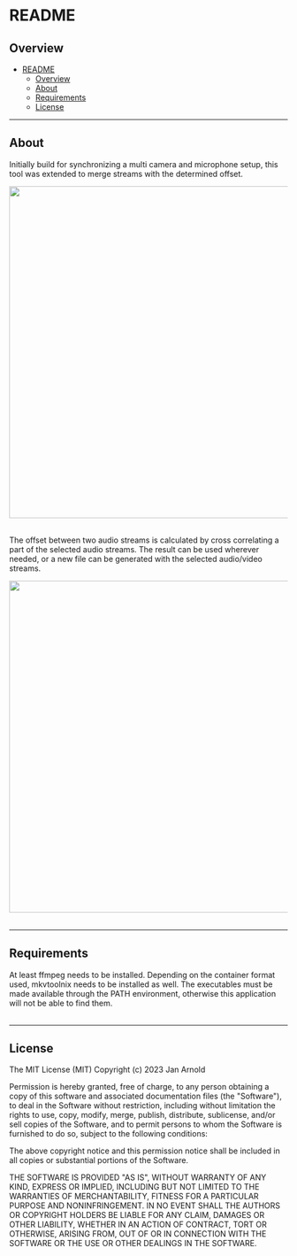 # README #

## Overview ##
<!-- TOC -->

- [README](#readme)
    - [Overview](#overview)
    - [About](#about)
    - [Requirements](#requirements)
    - [License](#license)

<!-- /TOC -->

* * *
## About ##

Initially build for synchronizing a multi camera and microphone setup, this tool was extended to merge streams with the determined offset.

<img src="https://semper.space/MergeSynced/Screenshot_01.png"  width="600">
<br />
<br />

The offset between two audio streams is calculated by cross correlating a part of the selected audio streams. The result can be used wherever needed, or a new file can be generated with the selected audio/video streams.

<img src="https://semper.space/MergeSynced/Screenshot_02.png"  width="600">
<br />
<br />

* * *
## Requirements ##
At least ffmpeg needs to be installed. Depending on the container format used, mkvtoolnix needs to be installed as well.
The executables must be made available through the PATH environment, otherwise this application will not be able to find them.
<br />
<br />

* * *
## License ##

The MIT License (MIT)
Copyright (c) 2023 Jan Arnold

Permission is hereby granted, free of charge, to any person obtaining a copy of this software and associated documentation files (the "Software"), to deal in the Software without restriction, including without limitation the rights to use, copy, modify, merge, publish, distribute, sublicense, and/or sell copies of the Software, and to permit persons to whom the Software is furnished to do so, subject to the following conditions:

The above copyright notice and this permission notice shall be included in all copies or substantial portions of the Software.

THE SOFTWARE IS PROVIDED "AS IS", WITHOUT WARRANTY OF ANY KIND, EXPRESS OR IMPLIED, INCLUDING BUT NOT LIMITED TO THE WARRANTIES OF MERCHANTABILITY, FITNESS FOR A PARTICULAR PURPOSE AND NONINFRINGEMENT. IN NO EVENT SHALL THE AUTHORS OR COPYRIGHT HOLDERS BE LIABLE FOR ANY CLAIM, DAMAGES OR OTHER LIABILITY, WHETHER IN AN ACTION OF CONTRACT, TORT OR OTHERWISE, ARISING FROM, OUT OF OR IN CONNECTION WITH THE SOFTWARE OR THE USE OR OTHER DEALINGS IN THE SOFTWARE.
